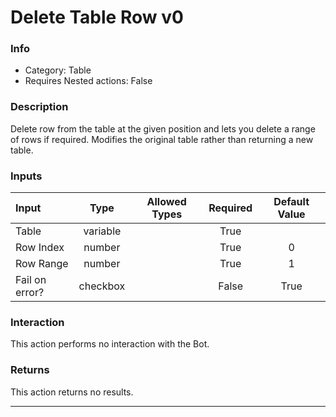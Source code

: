 # Delete Table Row v0

### Info

- Category: Table
- Requires Nested actions: False


### Description
Delete row from the table at the given position and lets you delete a range of rows if required. Modifies the original table rather than returning a new table.


### Inputs

| Input | Type | Allowed Types | Required |  Default Value |
| :--- | :---: | :---: | :---: | :---: |
| Table | variable |  | True |  |
| Row Index | number |  | True | 0 |
| Row Range | number |  | True | 1 |
| Fail on error? | checkbox |  | False | True |


### Interaction
This action performs no interaction with the Bot.

### Returns
This action returns no results.

---